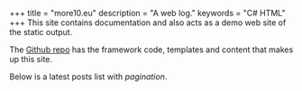 +++
title = "more10.eu"
description = "A web log."
keywords = "C# HTML"
+++
This site contains documentation and also acts as a demo web site of the static output.

The [Github repo](https://github.com/krompaco/record-collector) has the framework code, templates and content that makes up this site.

Below is a latest posts list with _pagination_.
